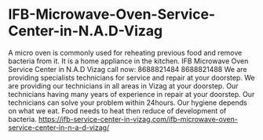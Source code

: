 # IFB-Microwave-Oven-Service-Center-in-N.A.D-Vizag
 A micro oven is commonly used for reheating previous food and remove bacteria from it. It is a home appliance in the kitchen. IFB Microwave Oven Service Center in N.A.D Vizag call now: 8688821484 8688821488 We are providing specialists technicians for service and repair at your doorstep. We are providing our technicians in all areas in Vizag at your doorstep. Our technicians having many years of experience in repair at your doorstep. Our technicians can solve your problem within 24hours. Our hygiene depends on what we eat. Food needs to heat then reduce of development of bacteria.  https://ifb-service-center-in-vizag.com/ifb-microwave-oven-service-center-in-n-a-d-vizag/
